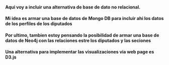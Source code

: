 #### Aqui voy a incluir una alternativa de base de dato no relacional.

#### Mi idea es armar una base de datos de Mongo DB para incluir ahi los datos de los perfiles de los diputados

#### Por ultimo, tambien estoy pensando la posibilidad de armar una base de datos de Neo4j con las relaciones estre los diputados y las seciones 

#### Una alternativa para implementar las visualizaciones via web page es D3.js
